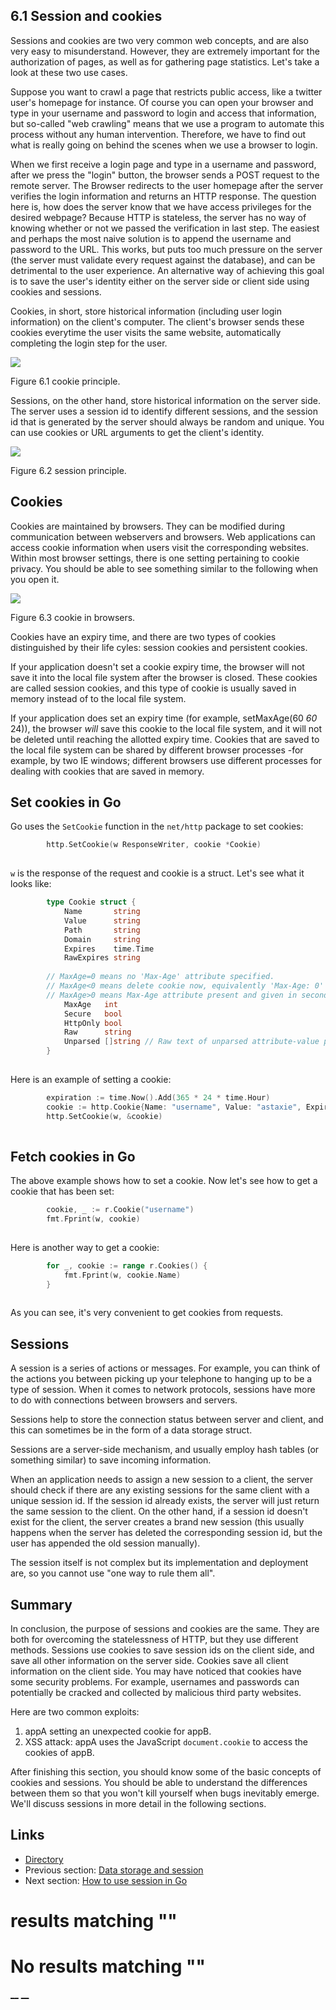 
## 6.1 Session and cookies

Sessions and cookies are two very common web concepts, and are also very easy to misunderstand. However, they are extremely important for the authorization of pages, as well as for gathering page statistics. Let's take a look at these two use cases. 

Suppose you want to crawl a page that restricts public access, like a twitter user's homepage for instance. Of course you can open your browser and type in your username and password to login and access that information, but so-called "web crawling" means that we use a program to automate this process without any human intervention. Therefore, we have to find out what is really going on behind the scenes when we use a browser to login.

When we first receive a login page and type in a username and password, after we press the "login" button, the browser sends a POST request to the remote server. The Browser redirects to the user homepage after the server verifies the login information and returns an HTTP response. The question here is, how does the server know that we have access privileges for the desired webpage? Because HTTP is stateless, the server has no way of knowing whether or not we passed the verification in last step. The easiest and perhaps the most naive solution is to append the username and password to the URL. This works, but puts too much pressure on the server (the server must validate every request against the database), and can be detrimental to the user experience. An alternative way of achieving this goal is to save the user's identity either on the server side or client side using cookies and sessions.

Cookies, in short, store historical information (including user login information) on the client's computer. The client's browser sends these cookies everytime the user visits the same website, automatically completing the login step for the user.

![](images/6.1.cookie2.png?raw=true)

Figure 6.1 cookie principle.

Sessions, on the other hand, store historical information on the server side. The server uses a session id to identify different sessions, and the session id that is generated by the server should always be random and unique. You can use cookies or URL arguments to get the client's identity.

![](images/6.1.session.png?raw=true)

Figure 6.2 session principle.

## Cookies

Cookies are maintained by browsers. They can be modified during communication between webservers and browsers. Web applications can access cookie information when users visit the corresponding websites. Within most browser settings, there is one setting pertaining to cookie privacy. You should be able to see something similar to the following when you open it.

![](images/6.1.cookie.png?raw=true)

Figure 6.3 cookie in browsers.

Cookies have an expiry time, and there are two types of cookies distinguished by their life cyles: session cookies and persistent cookies.

If your application doesn't set a cookie expiry time, the browser will not save it into the local file system after the browser is closed. These cookies are called session cookies, and this type of cookie is usually saved in memory instead of to the local file system.

If your application does set an expiry time (for example, setMaxAge(60 _60_ 24)), the browser _will_ save this cookie to the local file system, and it will not be deleted until reaching the allotted expiry time. Cookies that are saved to the local file system can be shared by different browser processes -for example, by two IE windows; different browsers use different processes for dealing with cookies that are saved in memory. 

## Set cookies in Go

Go uses the `SetCookie` function in the `net/http` package to set cookies:

```go
        http.SetCookie(w ResponseWriter, cookie *Cookie)
    
```

`w` is the response of the request and cookie is a struct. Let's see what it looks like:

```go
        type Cookie struct {
            Name       string
            Value      string
            Path       string
            Domain     string
            Expires    time.Time
            RawExpires string
    
        // MaxAge=0 means no 'Max-Age' attribute specified.
        // MaxAge<0 means delete cookie now, equivalently 'Max-Age: 0'
        // MaxAge>0 means Max-Age attribute present and given in seconds
            MaxAge   int
            Secure   bool
            HttpOnly bool
            Raw      string
            Unparsed []string // Raw text of unparsed attribute-value pairs
        }
    
```

Here is an example of setting a cookie:

```go
        expiration := time.Now().Add(365 * 24 * time.Hour)
        cookie := http.Cookie{Name: "username", Value: "astaxie", Expires: expiration}
        http.SetCookie(w, &cookie)
    
```

## Fetch cookies in Go

The above example shows how to set a cookie. Now let's see how to get a cookie that has been set:

```go
        cookie, _ := r.Cookie("username")
        fmt.Fprint(w, cookie)
    
```

Here is another way to get a cookie:

```go
        for _, cookie := range r.Cookies() {
            fmt.Fprint(w, cookie.Name)
        }
    
```

As you can see, it's very convenient to get cookies from requests.

## Sessions

A session is a series of actions or messages. For example, you can think of the actions you between picking up your telephone to hanging up to be a type of session. When it comes to network protocols, sessions have more to do with connections between browsers and servers.

Sessions help to store the connection status between server and client, and this can sometimes be in the form of a data storage struct.

Sessions are a server-side mechanism, and usually employ hash tables (or something similar) to save incoming information.

When an application needs to assign a new session to a client, the server should check if there are any existing sessions for the same client with a unique session id. If the session id already exists, the server will just return the same session to the client. On the other hand, if a session id doesn't exist for the client, the server creates a brand new session (this usually happens when the server has deleted the corresponding session id, but the user has appended the old session manually).

The session itself is not complex but its implementation and deployment are, so you cannot use "one way to rule them all".

## Summary

In conclusion, the purpose of sessions and cookies are the same. They are both for overcoming the statelessness of HTTP, but they use different methods. Sessions use cookies to save session ids on the client side, and save all other information on the server side. Cookies save all client information on the client side. You may have noticed that cookies have some security problems. For example, usernames and passwords can potentially be cracked and collected by malicious third party websites.

Here are two common exploits:

  1. appA setting an unexpected cookie for appB.
  2. XSS attack: appA uses the JavaScript `document.cookie` to access the cookies of appB.



After finishing this section, you should know some of the basic concepts of cookies and sessions. You should be able to understand the differences between them so that you won't kill yourself when bugs inevitably emerge. We'll discuss sessions in more detail in the following sections.

## Links

  * [Directory](preface.md)
  * Previous section: [Data storage and session](06.0.md)
  * Next section: [How to use session in Go](06.2.md)

# results matching ""




# No results matching ""

[ __](06.0.md) [ __](06.2.md)
